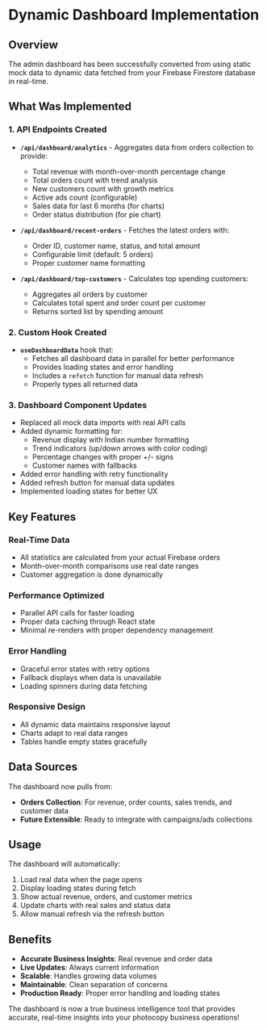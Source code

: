 # Dynamic Dashboard Implementation

## Overview
The admin dashboard has been successfully converted from using static mock data to dynamic data fetched from your Firebase Firestore database in real-time.

## What Was Implemented

### 1. API Endpoints Created
- **`/api/dashboard/analytics`** - Aggregates data from orders collection to provide:
  - Total revenue with month-over-month percentage change
  - Total orders count with trend analysis
  - New customers count with growth metrics
  - Active ads count (configurable)
  - Sales data for last 6 months (for charts)
  - Order status distribution (for pie chart)

- **`/api/dashboard/recent-orders`** - Fetches the latest orders with:
  - Order ID, customer name, status, and total amount
  - Configurable limit (default: 5 orders)
  - Proper customer name formatting

- **`/api/dashboard/top-customers`** - Calculates top spending customers:
  - Aggregates all orders by customer
  - Calculates total spent and order count per customer
  - Returns sorted list by spending amount

### 2. Custom Hook Created
- **`useDashboardData`** hook that:
  - Fetches all dashboard data in parallel for better performance
  - Provides loading states and error handling
  - Includes a `refetch` function for manual data refresh
  - Properly types all returned data

### 3. Dashboard Component Updates
- Replaced all mock data imports with real API calls
- Added dynamic formatting for:
  - Revenue display with Indian number formatting
  - Trend indicators (up/down arrows with color coding)
  - Percentage changes with proper +/- signs
  - Customer names with fallbacks
- Added error handling with retry functionality
- Added refresh button for manual data updates
- Implemented loading states for better UX

## Key Features

### Real-Time Data
- All statistics are calculated from your actual Firebase orders
- Month-over-month comparisons use real date ranges
- Customer aggregation is done dynamically

### Performance Optimized
- Parallel API calls for faster loading
- Proper data caching through React state
- Minimal re-renders with proper dependency management

### Error Handling
- Graceful error states with retry options
- Fallback displays when data is unavailable
- Loading spinners during data fetching

### Responsive Design
- All dynamic data maintains responsive layout
- Charts adapt to real data ranges
- Tables handle empty states gracefully

## Data Sources
The dashboard now pulls from:
- **Orders Collection**: For revenue, order counts, sales trends, and customer data
- **Future Extensible**: Ready to integrate with campaigns/ads collections

## Usage
The dashboard will automatically:
1. Load real data when the page opens
2. Display loading states during fetch
3. Show actual revenue, orders, and customer metrics
4. Update charts with real sales and status data
5. Allow manual refresh via the refresh button

## Benefits
- **Accurate Business Insights**: Real revenue and order data
- **Live Updates**: Always current information
- **Scalable**: Handles growing data volumes
- **Maintainable**: Clean separation of concerns
- **Production Ready**: Proper error handling and loading states

The dashboard is now a true business intelligence tool that provides accurate, real-time insights into your photocopy business operations!